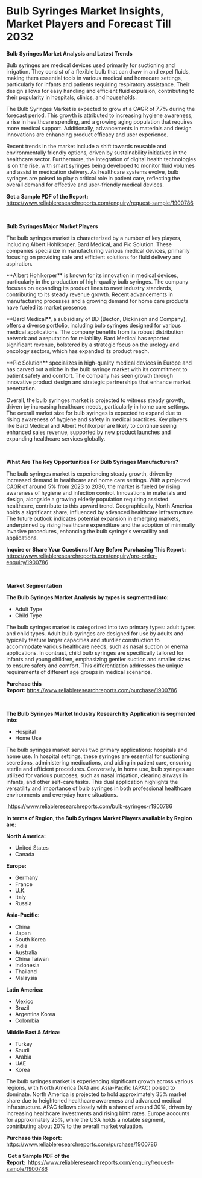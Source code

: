 <p><h1>Bulb Syringes Market Insights, Market Players and Forecast Till 2032</h1></p><p><strong>Bulb Syringes Market Analysis and Latest Trends</strong></p>
<p><p>Bulb syringes are medical devices used primarily for suctioning and irrigation. They consist of a flexible bulb that can draw in and expel fluids, making them essential tools in various medical and homecare settings, particularly for infants and patients requiring respiratory assistance. Their design allows for easy handling and efficient fluid expulsion, contributing to their popularity in hospitals, clinics, and households.</p><p>The Bulb Syringes Market is expected to grow at a CAGR of 7.7% during the forecast period. This growth is attributed to increasing hygiene awareness, a rise in healthcare spending, and a growing aging population that requires more medical support. Additionally, advancements in materials and design innovations are enhancing product efficacy and user experience.</p><p>Recent trends in the market include a shift towards reusable and environmentally friendly options, driven by sustainability initiatives in the healthcare sector. Furthermore, the integration of digital health technologies is on the rise, with smart syringes being developed to monitor fluid volumes and assist in medication delivery. As healthcare systems evolve, bulb syringes are poised to play a critical role in patient care, reflecting the overall demand for effective and user-friendly medical devices.</p></p>
<p><strong>Get a Sample PDF of the Report:&nbsp;</strong> <a href="https://www.reliableresearchreports.com/enquiry/request-sample/1900786?utm_campaign=3116&utm_medium=2&utm_source=Github&utm_content=ia&utm_term=16042025&utm_id=bulb-syringes">https://www.reliableresearchreports.com/enquiry/request-sample/1900786</a></p>
<p>&nbsp;</p>
<p><strong>Bulb Syringes Major Market Players</strong></p>
<p><p>The bulb syringes market is characterized by a number of key players, including Albert Hohlkorper, Bard Medical, and Pic Solution. These companies specialize in manufacturing various medical devices, primarily focusing on providing safe and efficient solutions for fluid delivery and aspiration.</p><p>**Albert Hohlkorper** is known for its innovation in medical devices, particularly in the production of high-quality bulb syringes. The company focuses on expanding its product lines to meet industry standards, contributing to its steady revenue growth. Recent advancements in manufacturing processes and a growing demand for home care products have fueled its market presence.</p><p>**Bard Medical**, a subsidiary of BD (Becton, Dickinson and Company), offers a diverse portfolio, including bulb syringes designed for various medical applications. The company benefits from its robust distribution network and a reputation for reliability. Bard Medical has reported significant revenue, bolstered by a strategic focus on the urology and oncology sectors, which has expanded its product reach.</p><p>**Pic Solution** specializes in high-quality medical devices in Europe and has carved out a niche in the bulb syringe market with its commitment to patient safety and comfort. The company has seen growth through innovative product design and strategic partnerships that enhance market penetration.</p><p>Overall, the bulb syringes market is projected to witness steady growth, driven by increasing healthcare needs, particularly in home care settings. The overall market size for bulb syringes is expected to expand due to rising awareness of hygiene and safety in medical practices. Key players like Bard Medical and Albert Hohlkorper are likely to continue seeing enhanced sales revenue, supported by new product launches and expanding healthcare services globally.</p></p>
<p>&nbsp;</p>
<p><strong>What Are The Key Opportunities For Bulb Syringes Manufacturers?</strong></p>
<p><p>The bulb syringes market is experiencing steady growth, driven by increased demand in healthcare and home care settings. With a projected CAGR of around 5% from 2023 to 2030, the market is fueled by rising awareness of hygiene and infection control. Innovations in materials and design, alongside a growing elderly population requiring assisted healthcare, contribute to this upward trend. Geographically, North America holds a significant share, influenced by advanced healthcare infrastructure. The future outlook indicates potential expansion in emerging markets, underpinned by rising healthcare expenditure and the adoption of minimally invasive procedures, enhancing the bulb syringe's versatility and applications.</p></p>
<p><strong>Inquire or Share Your Questions If Any Before Purchasing This Report:</strong> <a href="https://www.reliableresearchreports.com/enquiry/pre-order-enquiry/1900786?utm_campaign=3116&utm_medium=2&utm_source=Github&utm_content=ia&utm_term=16042025&utm_id=bulb-syringes">https://www.reliableresearchreports.com/enquiry/pre-order-enquiry/1900786</a></p>
<p>&nbsp;</p>
<p><strong>Market Segmentation</strong></p>
<p><strong>The Bulb Syringes Market Analysis by types is segmented into:</strong></p>
<p><ul><li>Adult Type</li><li>Child Type</li></ul></p>
<p><p>The bulb syringes market is categorized into two primary types: adult types and child types. Adult bulb syringes are designed for use by adults and typically feature larger capacities and sturdier construction to accommodate various healthcare needs, such as nasal suction or enema applications. In contrast, child bulb syringes are specifically tailored for infants and young children, emphasizing gentler suction and smaller sizes to ensure safety and comfort. This differentiation addresses the unique requirements of different age groups in medical scenarios.</p></p>
<p><strong>Purchase this Report:&nbsp;</strong><a href="https://www.reliableresearchreports.com/purchase/1900786?utm_campaign=3116&utm_medium=2&utm_source=Github&utm_content=ia&utm_term=16042025&utm_id=bulb-syringes">https://www.reliableresearchreports.com/purchase/1900786</a></p>
<p>&nbsp;</p>
<p><strong>The Bulb Syringes Market Industry Research by Application is segmented into:</strong></p>
<p><ul><li>Hospital</li><li>Home Use</li></ul></p>
<p><p>The bulb syringes market serves two primary applications: hospitals and home use. In hospital settings, these syringes are essential for suctioning secretions, administering medications, and aiding in patient care, ensuring sterile and efficient procedures. Conversely, in home use, bulb syringes are utilized for various purposes, such as nasal irrigation, clearing airways in infants, and other self-care tasks. This dual application highlights the versatility and importance of bulb syringes in both professional healthcare environments and everyday home situations.</p></p>
<p><a href="https://www.reliableresearchreports.com/bulb-syringes-r1900786?utm_campaign=3116&utm_medium=2&utm_source=Github&utm_content=ia&utm_term=16042025&utm_id=bulb-syringes">&nbsp;https://www.reliableresearchreports.com/bulb-syringes-r1900786</a></p>
<p><strong>In terms of Region, the Bulb Syringes Market Players available by Region are:</strong></p>
<p>
    <p> <strong> North America: </strong>
        <ul>
            <li>United States</li>
            <li>Canada</li>
        </ul>
        </p> 
    <p> <strong> Europe: </strong>
        <ul>
            <li>Germany</li>
            <li>France</li>
            <li>U.K.</li>
            <li>Italy</li>
            <li>Russia</li>
        </ul>
        </p> 
    <p> <strong> Asia-Pacific: </strong>
        <ul>
            <li>China</li>
            <li>Japan</li>
            <li>South Korea</li>
            <li>India</li>
            <li>Australia</li>
            <li>China Taiwan</li>
            <li>Indonesia</li>
            <li>Thailand</li>
            <li>Malaysia</li>
        </ul>
        </p> 
    <p> <strong> Latin America: </strong>
        <ul>
            <li>Mexico</li>
            <li>Brazil</li>
            <li>Argentina Korea</li>
            <li>Colombia</li>
        </ul>
        </p> 
    <p> <strong> Middle East & Africa: </strong>
        <ul>
            <li>Turkey</li>
            <li>Saudi</li>
            <li>Arabia</li>
            <li>UAE</li>
            <li>Korea</li>
        </ul>
    </p>
    </p>
<p><p>The bulb syringes market is experiencing significant growth across various regions, with North America (NA) and Asia-Pacific (APAC) poised to dominate. North America is projected to hold approximately 35% market share due to heightened healthcare awareness and advanced medical infrastructure. APAC follows closely with a share of around 30%, driven by increasing healthcare investments and rising birth rates. Europe accounts for approximately 25%, while the USA holds a notable segment, contributing about 20% to the overall market valuation.</p></p>
<p><strong>Purchase this Report: </strong><a href="https://www.reliableresearchreports.com/purchase/1900786?utm_campaign=3116&utm_medium=2&utm_source=Github&utm_content=ia&utm_term=16042025&utm_id=bulb-syringes">https://www.reliableresearchreports.com/purchase/1900786</a></p>
<p>&nbsp;<strong>Get a Sample PDF of the Report:&nbsp;&nbsp;</strong><a href="https://www.reliableresearchreports.com/enquiry/request-sample/1900786?utm_campaign=3116&utm_medium=2&utm_source=Github&utm_content=ia&utm_term=16042025&utm_id=bulb-syringes">https://www.reliableresearchreports.com/enquiry/request-sample/1900786</a></p>
<p><strong></strong></p>
<p><p></p><p></p><p></p></p>